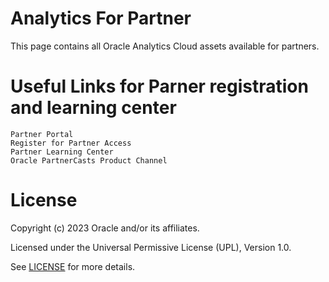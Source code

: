 # Analytics For Partner
 
This page contains all Oracle Analytics Cloud assets available for partners.    
 
# Useful Links for Parner registration and learning center
 
	Partner Portal
    Register for Partner Access
    Partner Learning Center
    Oracle PartnerCasts Product Channel

 
# License
 
Copyright (c) 2023 Oracle and/or its affiliates.
 
Licensed under the Universal Permissive License (UPL), Version 1.0.
 
See [LICENSE](https://github.com/oracle-devrel/technology-engineering/blob/main/LICENSE) for more details.
